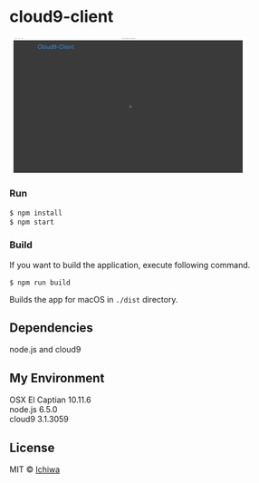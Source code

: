 # cloud9-client
![demo](./demo_img.gif)

### Run

```
$ npm install
$ npm start
```

### Build
If you want to build the application, execute following command.
```
$ npm run build
```
Builds the app for macOS in `./dist` directory.

## Dependencies

node.js and cloud9 

## My Environment
OSX El Captian 10.11.6  
node.js 6.5.0  
cloud9 3.1.3059  

## License

MIT © [Ichiwa](https://github.com/ichiwa)
